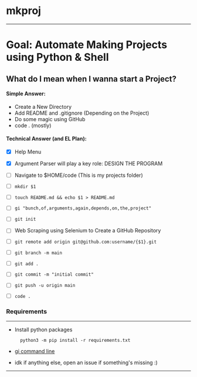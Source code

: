 # mkproj
---

# Goal: Automate Making Projects using Python & Shell

## What do I mean when I wanna start a Project?

#### Simple Answer:
- Create a New Directory
- Add README and .gitignore (Depending on the Project) 
- Do some magic using GitHub
- code . (mostly)

#### Technical Answer (and EL Plan):
- [x] Help Menu
- [x] Argument Parser will play a key role: DESIGN THE PROGRAM
- [ ] Navigate to $HOME/code (This is my projects folder)
- [ ] `mkdir $1` 
- [ ] `touch README.md && echo $1 > README.md`
- [ ] `gi "bunch,of,arguments,again,depends,on,the,project"`
- [ ] `git init`
- [ ] Web Scraping using Selenium to Create a GitHub Repository
- [ ] `git remote add origin git@github.com:username/{$1}.git`
- [ ] `git branch -m main`
- [ ] `git add .`
- [ ] `git commit -m "initial commit"`
- [ ] `git push -u origin main`
- [ ] `code .`


### Requirements
---

- Install python packages
	
		python3 -m pip install -r requirements.txt

- [gi command line](https://docs.gitignore.io/install/command-line)
- idk if anything else, open an issue if something's missing :)

---